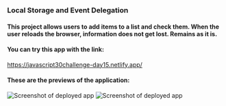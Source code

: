 ### Local Storage and Event Delegation
#### This project allows users to add items to a list and check them. When the user reloads the browser, information does not get lost. Remains as it is. 

#### You can try this app with the link:
https://javascript30challenge-day15.netlify.app/

#### These are the previews of the application:
![Screenshot of deployed app](img/preview1.png)
![Screenshot of deployed app](img/preview2.png)

 